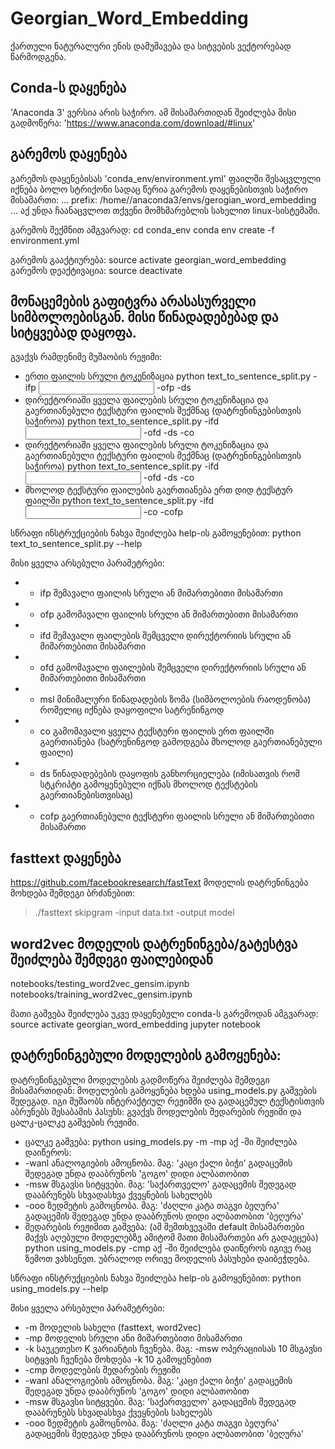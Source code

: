 # Georgian_Word_Embedding
ქართული ნატურალური ენის დამუშავება და სიტვების ვექტორებად წარმოდგენა.

## Conda-ს დაყენება
'Anaconda 3' ვერსია არის საჭირო.
ამ მისამართიდან შეიძლება მისი გადმოწერა: 'https://www.anaconda.com/download/#linux'

## გარემოს დაყენება
გარემოს დაყენებისას 'conda_env/environment.yml' ფაილში შესაცვლელი იქნება ბოლო სტრიქონი
სადაც წერია გარემოს დაყენებისთვის საჭირო მისამართი:
...
prefix: /home/<username>/anaconda3/envs/gerogian_word_embedding
...
აქ <username> უნდა ჩაანაცვლოთ თქვენი მომხმარებლის სახელით linux-სისტემაში.

გარემოს შექმნით ამგვარად:
cd conda_env
conda env create -f environment.yml

გარემოს გააქტიურება:
source activate georgian_word_embedding
გარემოს დეაქტივაცია:
source deactivate

## მონაცემების გაფიტვრა არასასურველი სიმბოლოებისგან. მისი წინადადებებად და სიტყვებად დაყოფა.
გვაქვს რამდენიმე მუშაობის რეჟიმი:
- ერთი ფაილის სრული ტოკენიზაცია
  python text_to_sentence_split.py -ifp <input file path> -ofp <output file path> -ds
- დირექტორიაში ყველა ფაილების სრული ტოკენიზაცია და გაერთიანებული ტექსტური ფაილის შექმნაც (დატრენინგებისთვის საჭიროა)
  python text_to_sentence_split.py -ifd <input file directory path> -ofd <output file directory path> -ds -co
- დირექტორიაში ყველა ფაილების სრული ტოკენიზაცია და გაერთიანებული ტექსტური ფაილის შექმნაც (დატრენინგებისთვის საჭიროა)
  python text_to_sentence_split.py -ifd <input file directory path> -ofd <output file directory path> -ds -co
- მხოლოდ ტექსტური ფაილების გაერთიანება ერთ დიდ ტექსტურ ფაილში
  python text_to_sentence_split.py -ifd <input file directory path> -co -cofp <concatenated output file path>

სწრაფი ინსტრუქციების ნახვა შეიძლება help-ის გამოყენებით:
python text_to_sentence_split.py --help

მისი ყველა არსებული პარამეტრები:
- - ifp შემავალი ფაილის სრული ან მიმართებითი მისამართი
- - ofp გამომავალი ფაილის სრული ან მიმართებითი მისამართი
- - ifd შემავალი ფაილების შემცველი დირექტორიის სრული ან მიმართებითი მისამართი
- - ofd გამომავალი ფაილების შემცველი დირექტორიის სრული ან მიმართებითი მისამართი
- - msl მინიმალური წინადადების ზომა (სიმბოლოების რაოდენობა) რომელიც იქნება დაყოფილი სატრენინგოდ
- - co გამომავალი ყველა ტექსტური ფაილის ერთ ფაილში გაერთიანება (სატრენინგოდ გამოდგება მხოლოდ გაერთიანებული ფაილი)
- - ds წინადადებების დაყოფის განხორციელება (იმისათვის რომ სტკრიპტი გამოყენებული იქნას მხოლოდ ტექსტების გაერთიანებისთვისაც)
- - cofp გაერთიანებული ტექსტური ფაილის სრული ან მიმართებითი მისამართი

## fasttext დაყენება
https://github.com/facebookresearch/fastText
მოდელის დატრენინგება მოხდება შემდეგი ბრძანებით:
> ./fasttext skipgram -input data.txt -output model

## word2vec მოდელის დატრენინგება/გატესტვა შეიძლება შემდეგი ფაილებიდან
notebooks/testing_word2vec_gensim.ipynb
notebooks/training_word2vec_gensim.ipynb

მათი გაშვება შეიძლება უკვე დაყენებული conda-ს გარემოდან ამგვარად:
source activate georgian_word_embedding
jupyter notebook

## დატრენინგებული მოდელების გამოყენება:
დატრენინგებული მოდელების გადმოწერა შეიძლება შემდეგი მისამართიდან:
მოდელების გამოყენება ხდება using_models.py გაშვების შედეგად. იგი მუშაობს ინტერაქტიულ რეჟიმში 
და გადაცემულ ტექსტისთვის აბრუნებს შესაბამის პასუხს:
გვაქვს მოდელების შედარების რეჟიმი და ცალკ-ცალკე გაშვების რეჟიმი.
- ცალკე გაშვება:
python using_models.py <operation> -m <model name> -mp <model path>
აქ <operation>-ში შეიძლება დაიწეროს:
- -wanl ანალოგიების ამოცნობა. მაგ: 'კაცი ქალი ბიჭი' გადაცემის შედეგად უნდა დააბრუნოს 'გოგო' დიდი ალბათობით 
- -msw მსგავსი სიტყვები. მაგ: 'საქართველო'  გადაცემის შედეგად დააბრუნებს სხვადასხვა ქვეყნების სახელებს
- -ooo ზედმეტის გამოცნობა. მაგ: 'ძაღლი კატა თაგვი ბეღურა' გადაცემის შედეგად უნდა დააბრუნოს დიდი ალბათობით 'ბეღურა'
- შედარების რეჟიმით გაშვება: (ამ შემთხვევაში default მისამართები მაქვს აღებული მოდელებზე ამიტომ მათი მისამართები არ გადაეცება)
python using_models.py <operation> -cmp
აქ <operation>-ში შეიძლება დაიწეროს იგივე რაც ზემოთ ვახსენეთ. უბრალოდ ორივე მოდელის პასუხები დაიბეჭდება.

სწრაფი ინსტრუქციების ნახვა შეიძლება help-ის გამოყენებით:
python using_models.py --help

მისი ყველა არსებული პარამეტრები:
- -m მოდელის სახელი (fasttext, word2vec)
- -mp მოდელის სრული ანი მიმართებითი მისამართი
- -k საუკეთესო K ვარიანტის ჩვენება. მაგ: -msw ოპერაციისას 10 მსგავსი სიტყვის ჩვენება მოხდება -k 10 გამოყენებით
- -cmp მოდელების შედარების რეჟიმი
- -wanl ანალოგიების ამოცნობა. მაგ: 'კაცი ქალი ბიჭი' გადაცემის შედეგად უნდა დააბრუნოს 'გოგო' დიდი ალბათობით 
- -msw მსგავსი სიტყვები. მაგ: 'საქართველო'  გადაცემის შედეგად დააბრუნებს სხვადასხვა ქვეყნების სახელებს
- -ooo ზედმეტის გამოცნობა. მაგ: 'ძაღლი კატა თაგვი ბეღურა' გადაცემის შედეგად უნდა დააბრუნოს დიდი ალბათობით 'ბეღურა'

